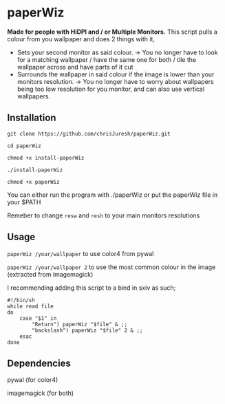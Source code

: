 # paperWiz
**Made for people with  HiDPI and / or Multiple Monitors.**
This script pulls a colour from you wallpaper and does 2 things with it,

 - Sets your second monitor as said colour.  -> You no longer have to look for a matching wallpaper / have the same one for both / tile the wallpaper across and have parts of it cut
 - Surrounds the wallpaper in said colour if the image is lower than your monitors resolution. -> You no longer have to worry about wallpapers being too low resolution for you monitor, and can also use vertical wallpapers.



## Installation

`git clone https://github.com/chrisJuresh/paperWiz.git`

`cd paperWiz`

`chmod +x install-paperWiz`

`./install-paperWiz`

`chmod +x paperWiz`

You can either run the program with ./paperWiz or put the paperWiz file in your $PATH

Remeber to change `resw` and `resh` to your main monitors resolutions 

## Usage

`paperWiz /your/wallpaper` to use color4 from pywal

`paperWiz /your/wallpaper 2` to use the most common colour in the image (extracted from imagemagick)

I recommending adding this script to a bind in sxiv as such;

```
#!/bin/sh
while read file
do
	case "$1" in
		"Return") paperWiz "$file" & ;;
		"backslash") paperWiz "$file" 2 & ;;
	esac
done
```


## Dependencies

pywal (for color4)

imagemagick (for both)
